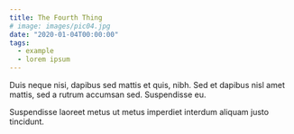 ```yaml
---
title: The Fourth Thing
# image: images/pic04.jpg
date: "2020-01-04T00:00:00"
tags:
  - example
  - lorem ipsum
---
```

Duis neque nisi, dapibus sed mattis et quis, nibh. Sed et dapibus nisl amet
mattis, sed a rutrum accumsan sed. Suspendisse eu.
<!-- more -->
Suspendisse laoreet metus ut metus imperdiet interdum aliquam justo tincidunt.
